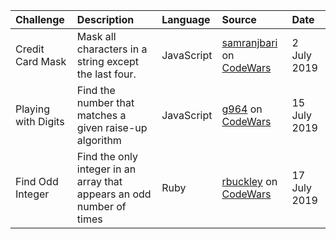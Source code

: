 | Challenge | Description | Language | Source | Date |
|:--|:--|:--|:--|:--|
| Credit Card Mask | Mask all characters in a string except the last four. | JavaScript | [samranjbari](https://www.codewars.com/users/samranjbari) on [CodeWars](https://www.codewars.com/kata/5412509bd436bd33920011bc) | 2 July 2019 |
| Playing with Digits | Find the number that matches a given raise-up algorithm | JavaScript | [g964](https://www.codewars.com/users/g964) on [CodeWars](https://www.codewars.com/kata/playing-with-digits/javascript) | 15 July 2019 |
| Find Odd Integer | Find the only integer in an array that appears an odd number of times | Ruby | [rbuckley](https://www.codewars.com/users/rbuckley) on [CodeWars](https://www.codewars.com/kata/find-the-odd-int/ruby) | 17 July 2019 |